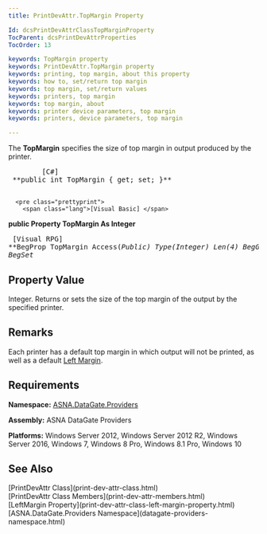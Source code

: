 ```yaml
---
title: PrintDevAttr.TopMargin Property

Id: dcsPrintDevAttrClassTopMarginProperty
TocParent: dcsPrintDevAttrProperties
TocOrder: 13

keywords: TopMargin property
keywords: PrintDevAttr.TopMargin property
keywords: printing, top margin, about this property
keywords: how to, set/return top margin
keywords: top margin, set/return values
keywords: printers, top margin
keywords: top margin, about
keywords: printer device parameters, top margin
keywords: printers, device parameters, top margin

---
```


The **TopMargin** specifies the size of top margin in output produced by the printer.
<pre class="prettyprint">
        <span class="lang">[C#]</span>
 **public int TopMargin { get; set; }** 
      </pre>
      <pre class="prettyprint">
        <span class="lang">[Visual Basic] </span>
 **public Property TopMargin As Integer** 
      </pre>
      <pre class="prettyprint">
        <span class="lang">[Visual RPG]</span>
 **BegProp TopMargin Access(*Public) Type(*Integer) Len(4)
   BegGet,    BegSet** 
      </pre>

## Property Value

Integer. Returns or sets the size of the top margin of the output by the specified printer. 
## Remarks

Each printer has a default top margin in which output will not be printed, as well as a default [Left Margin](print-dev-attr-class-left-margin-property.html).
## Requirements

**Namespace:** [ ASNA.DataGate.Providers](datagate-providers-namespace.html) 

**Assembly:** ASNA DataGate Providers

**Platforms:** Windows Server 2012, Windows Server 2012 R2, Windows Server 2016, Windows 7, Windows 8 Pro, Windows 8.1 Pro, Windows 10
## See Also

<dl />
      [PrintDevAttr Class](print-dev-attr-class.html)
      <br />
      [PrintDevAttr Class Members](print-dev-attr-members.html)
      <br />
      [LeftMargin Property](print-dev-attr-class-left-margin-property.html)
      <br />
      [ASNA.DataGate.Providers Namespace](datagate-providers-namespace.html)

